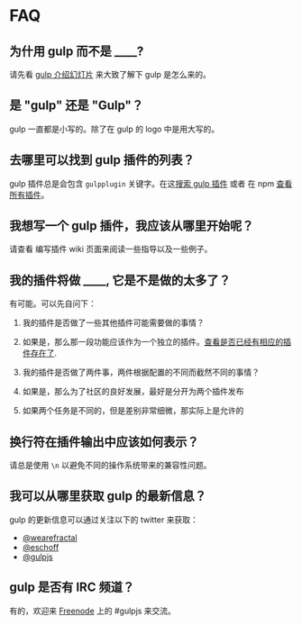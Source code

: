 # FAQ

## 为什用 gulp 而不是 ____?

请先看 [gulp 介绍幻灯片](http://slid.es/contra/gulp) 来大致了解下 gulp 是怎么来的。

## 是 "gulp" 还是 "Gulp"？

gulp 一直都是小写的。除了在 gulp 的 logo 中是用大写的。

## 去哪里可以找到 gulp 插件的列表？

gulp 插件总是会包含 `gulpplugin` 关键字。在这[搜索 gulp 插件](http://gulpjs.com/plugins/) 或者 在 npm [查看所有插件](https://npmjs.org/browse/keyword/gulpplugin)。

## 我想写一个 gulp 插件，我应该从哪里开始呢？

请查看 编写插件 wiki 页面来阅读一些指导以及一些例子。

## 我的插件将做 ____, 它是不是做的太多了？

有可能。可以先自问下：

1.  我的插件是否做了一些其他插件可能需要做的事情？

2.  如果是，那么那一段功能应该作为一个独立的插件。[查看是否已经有相应的插件存在了](https://npmjs.org/browse/keyword/gulpplugin).

3.  我的插件是否做了两件事，两件根据配置的不同而截然不同的事情？

4.  如果是，那么为了社区的良好发展，最好是分开为两个插件发布

5.  如果两个任务是不同的，但是差别非常细微，那实际上是允许的

## 换行符在插件输出中应该如何表示？

请总是使用 `\n` 以避免不同的操作系统带来的兼容性问题。

## 我可以从哪里获取 gulp 的最新信息？

gulp 的更新信息可以通过关注以下的 twitter 来获取：

*   [@wearefractal](https://twitter.com/wearefractal)
*   [@eschoff](https://twitter.com/eschoff)
*   [@gulpjs](https://twitter.com/gulpjs)

## gulp 是否有 IRC 频道？

有的，欢迎来 [Freenode](http://freenode.net/) 上的 #gulpjs 来交流。